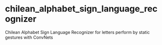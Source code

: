 # chilean_alphabet_sign_language_recognizer
Chilean Alphabet Sign Language Recognizer for letters perform by static gestures with ConvNets
